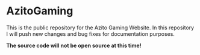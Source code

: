 # AzitoGaming

This is the public repository for the Azito Gaming Website.
In this repository I will push new changes and bug fixes for documentation purposes.

**The source code will not be open source at this time!**
